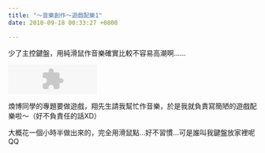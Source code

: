 ```yaml
---
title: "～音樂創作～遊戲配樂1"
date: 2010-09-18 00:33:27 +0800

---
```



少了主控鍵盤，用純滑鼠作音樂確實比較不容易高潮啊&hellip;&hellip;



<object height="60" width="180" data="http://vlog.xuite.net/_a/MzA1NTA2NQ==&amp;ar=1&amp;as=1" type="application/x-shockwave-flash" id="MzA1NTA2NQ==">







</object>



煥博同學的專題要做遊戲，翔先生請我幫忙作音樂，於是我就負責寫簡陋的遊戲配樂啦～（好不負責任的話XD）



大概花一個小時半做出來的，完全用滑鼠點&hellip;好不習慣&hellip;可是誰叫我鍵盤放家裡呢QQ


